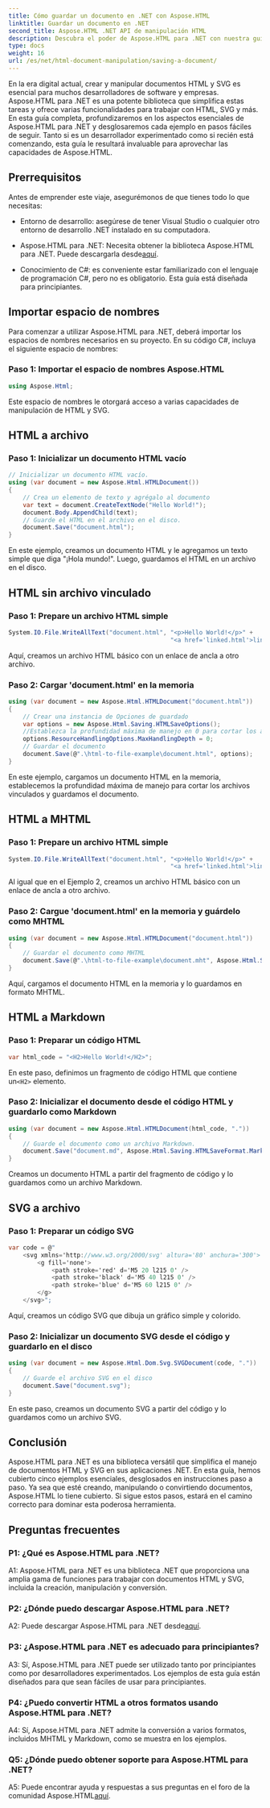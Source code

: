 ```yaml
---
title: Cómo guardar un documento en .NET con Aspose.HTML
linktitle: Guardar un documento en .NET
second_title: Aspose.HTML .NET API de manipulación HTML
description: Descubra el poder de Aspose.HTML para .NET con nuestra guía paso a paso. Aprenda a crear, manipular y convertir documentos HTML y SVG
type: docs
weight: 16
url: /es/net/html-document-manipulation/saving-a-document/
---
```


En la era digital actual, crear y manipular documentos HTML y SVG es esencial para muchos desarrolladores de software y empresas. Aspose.HTML para .NET es una potente biblioteca que simplifica estas tareas y ofrece varias funcionalidades para trabajar con HTML, SVG y más. En esta guía completa, profundizaremos en los aspectos esenciales de Aspose.HTML para .NET y desglosaremos cada ejemplo en pasos fáciles de seguir. Tanto si es un desarrollador experimentado como si recién está comenzando, esta guía le resultará invaluable para aprovechar las capacidades de Aspose.HTML.

## Prerrequisitos

Antes de emprender este viaje, asegurémonos de que tienes todo lo que necesitas:

- Entorno de desarrollo: asegúrese de tener Visual Studio o cualquier otro entorno de desarrollo .NET instalado en su computadora.

- Aspose.HTML para .NET: Necesita obtener la biblioteca Aspose.HTML para .NET. Puede descargarla desde[aquí](https://releases.aspose.com/html/net/).

- Conocimiento de C#: es conveniente estar familiarizado con el lenguaje de programación C#, pero no es obligatorio. Esta guía está diseñada para principiantes.

## Importar espacio de nombres

Para comenzar a utilizar Aspose.HTML para .NET, deberá importar los espacios de nombres necesarios en su proyecto. En su código C#, incluya el siguiente espacio de nombres:

### Paso 1: Importar el espacio de nombres Aspose.HTML
```csharp
using Aspose.Html;
```

Este espacio de nombres le otorgará acceso a varias capacidades de manipulación de HTML y SVG.

## HTML a archivo

### Paso 1: Inicializar un documento HTML vacío
```csharp
// Inicializar un documento HTML vacío.
using (var document = new Aspose.Html.HTMLDocument())
{
    // Crea un elemento de texto y agrégalo al documento
    var text = document.CreateTextNode("Hello World!");
    document.Body.AppendChild(text);
    // Guarde el HTML en el archivo en el disco.
    document.Save("document.html");
}
```

En este ejemplo, creamos un documento HTML y le agregamos un texto simple que diga "¡Hola mundo!". Luego, guardamos el HTML en un archivo en el disco.

## HTML sin archivo vinculado

### Paso 1: Prepare un archivo HTML simple
```csharp
System.IO.File.WriteAllText("document.html", "<p>Hello World!</p>" +
                                             "<a href='linked.html'>linked file</a>");
```

Aquí, creamos un archivo HTML básico con un enlace de ancla a otro archivo.

### Paso 2: Cargar 'document.html' en la memoria
```csharp
using (var document = new Aspose.Html.HTMLDocument("document.html"))
{
    // Crear una instancia de Opciones de guardado
    var options = new Aspose.Html.Saving.HTMLSaveOptions();
    //Establezca la profundidad máxima de manejo en 0 para cortar los archivos HTML vinculados.
    options.ResourceHandlingOptions.MaxHandlingDepth = 0;
    // Guardar el documento
    document.Save(@".\html-to-file-example\document.html", options);
}
```

En este ejemplo, cargamos un documento HTML en la memoria, establecemos la profundidad máxima de manejo para cortar los archivos vinculados y guardamos el documento. 

## HTML a MHTML

### Paso 1: Prepare un archivo HTML simple
```csharp
System.IO.File.WriteAllText("document.html", "<p>Hello World!</p>" +
                                             "<a href='linked.html'>linked file</a>");
```

Al igual que en el Ejemplo 2, creamos un archivo HTML básico con un enlace de ancla a otro archivo.

### Paso 2: Cargue 'document.html' en la memoria y guárdelo como MHTML
```csharp
using (var document = new Aspose.Html.HTMLDocument("document.html"))
{
    // Guardar el documento como MHTML
    document.Save(@".\html-to-file-example\document.mht", Aspose.Html.Saving.HTMLSaveFormat.MHTML);
}
```

Aquí, cargamos el documento HTML en la memoria y lo guardamos en formato MHTML.

## HTML a Markdown

### Paso 1: Preparar un código HTML
```csharp
var html_code = "<H2>Hello World!</H2>";
```

 En este paso, definimos un fragmento de código HTML que contiene un`<H2>` elemento.

### Paso 2: Inicializar el documento desde el código HTML y guardarlo como Markdown
```csharp
using (var document = new Aspose.Html.HTMLDocument(html_code, "."))
{
    // Guarde el documento como un archivo Markdown.
    document.Save("document.md", Aspose.Html.Saving.HTMLSaveFormat.Markdown);
}
```

Creamos un documento HTML a partir del fragmento de código y lo guardamos como un archivo Markdown.

## SVG a archivo

### Paso 1: Preparar un código SVG
```csharp
var code = @"
    <svg xmlns='http://www.w3.org/2000/svg' altura='80' anchura='300'>
        <g fill='none'>
            <path stroke='red' d='M5 20 l215 0' />
            <path stroke='black' d='M5 40 l215 0' />
            <path stroke='blue' d='M5 60 l215 0' />
        </g>
    </svg>";
```

Aquí, creamos un código SVG que dibuja un gráfico simple y colorido.

### Paso 2: Inicializar un documento SVG desde el código y guardarlo en el disco
```csharp
using (var document = new Aspose.Html.Dom.Svg.SVGDocument(code, "."))
{
    // Guarde el archivo SVG en el disco
    document.Save("document.svg");
}
```

En este paso, creamos un documento SVG a partir del código y lo guardamos como un archivo SVG.

## Conclusión

Aspose.HTML para .NET es una biblioteca versátil que simplifica el manejo de documentos HTML y SVG en sus aplicaciones .NET. En esta guía, hemos cubierto cinco ejemplos esenciales, desglosados en instrucciones paso a paso. Ya sea que esté creando, manipulando o convirtiendo documentos, Aspose.HTML lo tiene cubierto. Si sigue estos pasos, estará en el camino correcto para dominar esta poderosa herramienta.

## Preguntas frecuentes

### P1: ¿Qué es Aspose.HTML para .NET?

A1: Aspose.HTML para .NET es una biblioteca .NET que proporciona una amplia gama de funciones para trabajar con documentos HTML y SVG, incluida la creación, manipulación y conversión.

### P2: ¿Dónde puedo descargar Aspose.HTML para .NET?

 A2: Puede descargar Aspose.HTML para .NET desde[aquí](https://releases.aspose.com/html/net/).

### P3: ¿Aspose.HTML para .NET es adecuado para principiantes?

A3: Sí, Aspose.HTML para .NET puede ser utilizado tanto por principiantes como por desarrolladores experimentados. Los ejemplos de esta guía están diseñados para que sean fáciles de usar para principiantes.

### P4: ¿Puedo convertir HTML a otros formatos usando Aspose.HTML para .NET?

A4: Sí, Aspose.HTML para .NET admite la conversión a varios formatos, incluidos MHTML y Markdown, como se muestra en los ejemplos.

### Q5: ¿Dónde puedo obtener soporte para Aspose.HTML para .NET?

 A5: Puede encontrar ayuda y respuestas a sus preguntas en el foro de la comunidad Aspose.HTML[aquí](https://forum.aspose.com/).